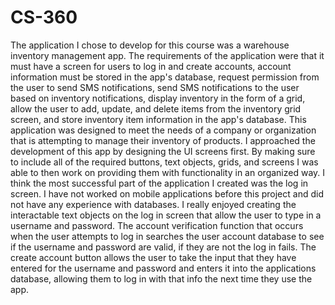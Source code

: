 # CS-360

The application I chose to develop for this course was a warehouse inventory management app.  The requirements of the application were that it must have a screen for users to log in and create accounts, account information must be stored in the app's database, request permission from the user to send SMS notifications, send SMS notifications to the user based on inventory notifications, display inventory in the form of a grid, allow the user to add, update, and delete items from the inventory grid screen, and store inventory item information in the app's database.  This application was designed to meet the needs of a company or organization that is attempting to manage their inventory of products.  I approached  the development of this app by designing the UI screens first.  By making sure to include all of the required buttons, text objects, grids, and screens I was able to then work on providing them with functionality in an organized way.  I think the most successful part of the application I created was the log in screen.  I have not worked on mobile applications before this project and did not have any experience with databases.  I really enjoyed creating the interactable text objects on the log in screen that allow the user to type in a username and password.  The account verification function that occurs when the user attempts to log in searches the user account database to see if the username and password are valid, if they are not the log in fails.  The create account button allows the user to take the input that they have entered for the username and password and enters it into the applications database, allowing them to log in with that info the next time they use the app.
